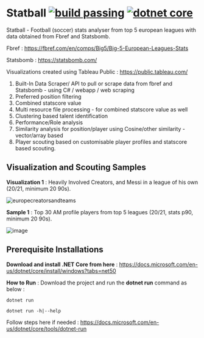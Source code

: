 # Statball [![build passing](https://img.shields.io/badge/build-passing-brightgreen.svg?style=flat)]() [![dotnet core](https://img.shields.io/badge/dotnet-6.0-blue.svg?style=flat)](https://learn.microsoft.com/en-us/dotnet/core/install/windows?tabs=net60)


Statball - Football (soccer) stats analyser from top 5 european leagues with data obtained from Fbref and Statsbomb.



Fbref : https://fbref.com/en/comps/Big5/Big-5-European-Leagues-Stats

Statsbomb : https://statsbomb.com/

Visualizations created using Tableau Public : https://public.tableau.com/

1. Built-In Data Scraper/ API to pull or scrape data from fbref and Statsbomb - using C# / webapp / web scraping
2. Preferred position filtering
3. Combined statscore value
4. Multi resource file processing - for combined statscore value as well
5. Clustering based talent identification
6. Performance/Role analysis
7. Similarity analysis for position/player using Cosine/other similarity  - vector/array based
8. Player scouting based on customisable player profiles and statscore based scouting.





## **Visualization and Scouting Samples**

**Visualization 1** : Heavily Involved Creators, and Messi in a league of his own (20/21, minimum 20 90s).

![europecreatorsandteams](https://user-images.githubusercontent.com/14120777/126045267-0c9dd978-b226-4f52-b316-73e26296a03f.png)



**Sample 1** : Top 30 AM profile players from top 5 leagues (20/21, stats p90, minimum 20 90s).

![image](https://user-images.githubusercontent.com/14120777/126031154-3a13b672-dcb2-4dbf-9be7-5dae79295205.png)



## **Prerequisite Installations**

**Download and install .NET Core from here** : https://docs.microsoft.com/en-us/dotnet/core/install/windows?tabs=net50

**How to Run** : Download the project and run the **dotnet run** command as below : 

```
dotnet run

dotnet run -h|--help
```
Follow steps here if needed : https://docs.microsoft.com/en-us/dotnet/core/tools/dotnet-run

